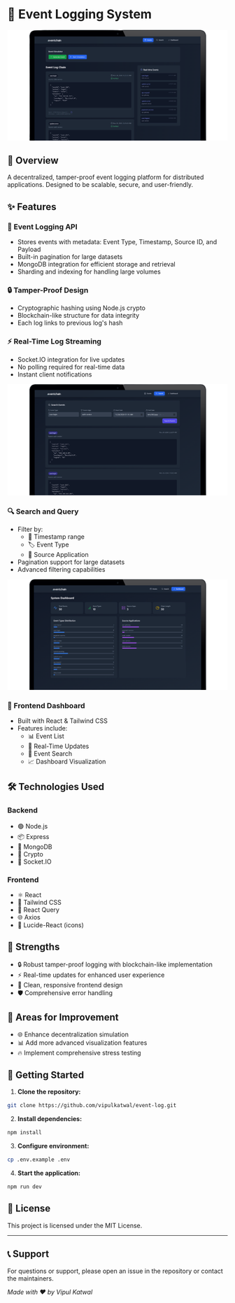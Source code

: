 # 📝 Event Logging System

![preview](/screenShot.png)


## 🌟 Overview
A decentralized, tamper-proof event logging platform for distributed applications. Designed to be scalable, secure, and user-friendly.

## ✨ Features

### 🔌 Event Logging API
- Stores events with metadata: Event Type, Timestamp, Source ID, and Payload
- Built-in pagination for large datasets
- MongoDB integration for efficient storage and retrieval
- Sharding and indexing for handling large volumes

### 🔒 Tamper-Proof Design
- Cryptographic hashing using Node.js crypto
- Blockchain-like structure for data integrity
- Each log links to previous log's hash

### ⚡ Real-Time Log Streaming
- Socket.IO integration for live updates
- No polling required for real-time data
- Instant client notifications

![preview](/search.png)
### 🔍 Search and Query
- Filter by:
  - 📅 Timestamp range
  - 🏷️ Event Type
  - 🎯 Source Application
- Pagination support for large datasets
- Advanced filtering capabilities

![preview](/dashboard.png)
### 🎨 Frontend Dashboard
- Built with React & Tailwind CSS
- Features include:
  - 📊 Event List
  - 🔄 Real-Time Updates
  - 🔎 Event Search
  - 📈 Dashboard Visualization

## 🛠️ Technologies Used

### Backend
- 🟢 Node.js
- 📦 Express
- 🍃 MongoDB
- 🔐 Crypto
- 🔌 Socket.IO

### Frontend
- ⚛️ React
- 🎨 Tailwind CSS
- 🔄 React Query
- 🌐 Axios
- 🎯 Lucide-React (icons)


## 💪 Strengths
- 🔒 Robust tamper-proof logging with blockchain-like implementation
- ⚡ Real-time updates for enhanced user experience
- 🎨 Clean, responsive frontend design
- 🛡️ Comprehensive error handling

## 🔄 Areas for Improvement
- 🌐 Enhance decentralization simulation
- 📊 Add more advanced visualization features
- 🔥 Implement comprehensive stress testing

## 🚀 Getting Started

1. **Clone the repository:**
```bash
git clone https://github.com/vipulkatwal/event-log.git
```

2. **Install dependencies:**
```bash
npm install
```

3. **Configure environment:**
```bash
cp .env.example .env
```

4. **Start the application:**
```bash
npm run dev
```

## 📝 License
This project is licensed under the MIT License.

---

## 📞 Support
For questions or support, please open an issue in the repository or contact the maintainers.

_Made with ❤️ by Vipul Katwal_